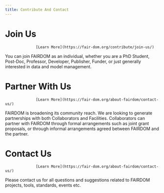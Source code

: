 ```yaml
---
title: Contribute And Contact
---
```



# Join Us

                  [Learn More](https://fair-dom.org/contribute/join-us/)

You can join FAIRDOM as an individual, whether you are a PhD Student, Post-Doc, Professor, Developer, Publisher, Funder, 
or just generally interested in data and model management.


# Partner With Us

                  [Learn More](https://fair-dom.org/about-fairdom/contact-us/)
                  
 FAIRDOM is broadening its community reach. We are looking to generate partnerships with both Collaborators and Facilities. 
 Collaborators can partner with FAIRDOM through formal arrangements such as joint grant proposals, 
 or through informal arrangements agreed between FAIRDOM and the partner.
 
 
# Contact Us

                  [Learn More](https://fair-dom.org/about-fairdom/contact-us/)
                
 Please contact us for all questions and suggestions related to FAIRDOM projects, tools, standards, events etc.
